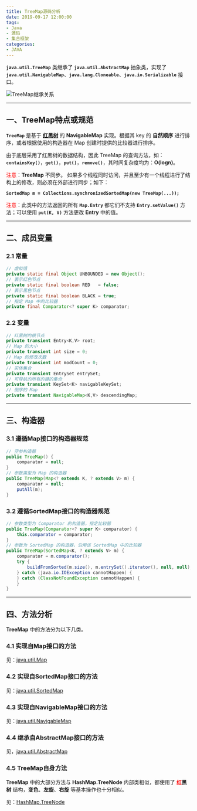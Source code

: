 ```yaml
---
title: TreeMap源码分析
date: 2019-09-17 12:00:00
tags:
- Java
- 源码
- 集合框架
categories:
- JAVA
---
```


**`java.util.TreeMap`** 类继承了 **`java.util.AbstractMap`** 抽象类，实现了 **`java.util.NavigableMap`**、**`java.lang.Cloneable`**、**`java.io.Serializable`** 接口。

![TreeMap继承关系](/images/javase/TreeMap-source-analysis/TreeMap1.png "TreeMap继承关系")

<!-- more -->

---

## 一、TreeMap特点或规范

**`TreeMap`** 是基于 **<a href="/blog/2019/09/11/javase/HashMap-TreeNode/">红黑树</a>** 的 **NavigableMap** 实现。根据其 key 的 **自然顺序** 进行排序，或者根据使用的构造器在 Map 创建时提供的比较器进行排序。

由于底层采用了红黑树的数据结构，因此 TreeMap 的查询方法，如：**`containsKey()`**，**`get()`**，**`put()`**，**`remove()`**，其时间复杂度均为：**O(logn)**。

<font color="red">注意</font>：**TreeMap** 不同步。
如果多个线程同时访问，并且至少有一个线程进行了结构上的修改，则必须在外部进行同步；如下：

**`SortedMap m = Collections.synchronizedSortedMap(new TreeMap(...));`**

<font color="red">注意</font>：此类中的方法返回的所有 **`Map.Entry`** 都它们不支持 **`Entry.setValue()`** 方法；可以使用 **`put(K, V)`** 方法更改 **Entry** 中的值。

---

## 二、成员变量

### 2.1 常量

```java
// 虚拟值
private static final Object UNBOUNDED = new Object();
// 表示红色节点
private static final boolean RED   = false;
// 表示黑色节点
private static final boolean BLACK = true;
// 指定 Map 中的比较器
private final Comparator<? super K> comparator;
```

### 2.2 变量

```java
// 红黑树的根节点
private transient Entry<K,V> root;
// Map 的大小
private transient int size = 0;
// Map 的修改次数
private transient int modCount = 0;
// 实体集合
private transient EntrySet entrySet;
// 可导航的所有的键的集合
private transient KeySet<K> navigableKeySet;
// 倒序的 Map
private transient NavigableMap<K,V> descendingMap;
```

---

## 三、构造器

### 3.1 遵循Map接口的构造器规范

```java
// 空参构造器
public TreeMap() {
    comparator = null;
}
// 参数类型为 Map 的构造器
public TreeMap(Map<? extends K, ? extends V> m) {
    comparator = null;
    putAll(m);
}
```

### 3.2 遵循SortedMap接口的构造器规范

```java
// 参数类型为 Comparator 的构造器，指定比较器
public TreeMap(Comparator<? super K> comparator) {
    this.comparator = comparator;
}
// 参数为 SortedMap 的构造器，沿用该 SortedMap 中的比较器
public TreeMap(SortedMap<K, ? extends V> m) {
    comparator = m.comparator();
    try {
        buildFromSorted(m.size(), m.entrySet().iterator(), null, null);
    } catch (java.io.IOException cannotHappen) {
    } catch (ClassNotFoundException cannotHappen) {
    }
}
```

---

## 四、方法分析

**TreeMap** 中的方法分为以下几类。

### 4.1 实现自Map接口的方法

见：<a href="/blog/2019/08/21/javase/Map-source-analysis/">java.util.Map</a>

### 4.2 实现自SortedMap接口的方法

见：<a href="/blog/2019/08/27/javase/SortedMap-source-analysis/">java.util.SortedMap</a>

### 4.3 实现自NavigableMap接口的方法

见：<a href="/blog/2019/08/28/javase/NavigableMap-source-analysis/">java.util.NavigableMap</a>

### 4.4 继承自AbstractMap接口的方法

见，<a href="/blog/2019/09/02/javase/AbstractMap-source-analysis/">java.util.AbstractMap</a>

### 4.5 TreeMap自身方法

**TreeMap** 中的大部分方法与 **HashMap.TreeNode** 内部类相似，都使用了 **<font color="red">红</font>黑树** 结构，**变色**、**左旋**、**右旋** 等基本操作也十分相似。

见：<a href="/blog/2019/09/11/javase/HashMap-TreeNode/">HashMap.TreeNode</a>
